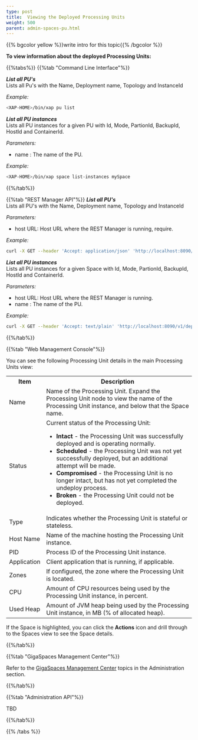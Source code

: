```yaml
---
type: post
title:  Viewing the Deployed Processing Units
weight: 500
parent: admin-spaces-pu.html
---
```

 
 
{{% bgcolor yellow %}}write intro for this topic{{% /bgcolor %}}

**To view information about the deployed Processing Units:**


{{%tabs%}}
{{%tab "Command Line Interface"%}}

***List all PU's***<br>
Lists all Pu's with the Name, Deployment name, Topology and InstanceId

*Example:*

```bash
<XAP-HOME>/bin/xap pu list
```


***List all PU instances***<br>
Lists all PU instances for a given PU with Id, Mode, PartionId, BackupId, HostId and ContainerId.

_Parameters:_<br> 

- name : The name of the PU.
 
*Example:*
 
```bash
<XAP-HOME>/bin/xap space list-instances mySpace
```
{{%/tab%}}


{{%tab "REST Manager API"%}}
***List all PU's***<br>
Lists all PU's with the Name, Deployment name, Topology and InstanceId

_Parameters:_<br> 

- host URL: Host URL   where the REST Manager is running, require.

*Example:*

```bash
curl -X GET --header 'Accept: application/json' 'http://localhost:8090/v1/deployments'
```
***List all PU instances***<br>
Lists all PU instances for a given Space with Id, Mode, PartionId, BackupId, HostId and ContainerId.

_Parameters:_<br> 

- host URL: Host URL   where the REST Manager is running.<br>
- name : The name of the PU.
 
*Example:*
 
```bash
curl -X GET --header 'Accept: text/plain' 'http://localhost:8090/v1/deployments/myPu'
```
{{%/tab%}}


{{%tab "Web Management Console"%}}
 
You can see the following Processing Unit details in the main Processing Units view:

<table>
  <tr>
    <th>Item</th>
    <th>Description</th>
  </tr>
  <tr>
    <td>Name</td>
    <td>Name of the Processing Unit. Expand the Processing Unit node to view the name of the Processing Unit instance, and below that the Space name.</td>
  </tr>
  <tr>
    <td>Status</td>
    <td>Current status of the Processing Unit:
	<ul>
			<li><b>Intact</b> - the Processing Unit was successfully deployed and is operating normally.</li>
			<li><b>Scheduled</b> - the Processing Unit was not yet successfully deployed, but an additional attempt will be made.</li>
			<li><b>Compromised</b> - the Processing Unit is no longer intact, but has not yet completed the undeploy process.</li>
			<li><b>Broken</b> - the Processing Unit could not be deployed.</li>
		</ul>
	</td>
  </tr>
  <tr>
    <td>Type</td>
    <td>Indicates whether the Processing Unit is stateful or stateless.</td>
  </tr>
  <tr>
    <td>Host Name</td>
    <td>Name of the machine hosting the Processing Unit instance.</td>
  </tr>
  <tr>
    <td>PID</td>
    <td>Process ID of the Processing Unit instance.</td>
  </tr>
  <tr>
    <td>Application</td>
    <td>Client application that is running, if applicable.</td>
  </tr>
  <tr>
    <td>Zones</td>
    <td>If configured, the zone where the Processing Unit is located.</td>
  </tr>
  <tr>
    <td>CPU</td>
    <td>Amount of CPU resources being used by the Processing Unit instance, in percent.</td>
  </tr>
  <tr>
    <td>Used Heap</td>
    <td>Amount of JVM heap being used by the Processing Unit instance, in MB (% of allocated heap).</td>
  </tr>
</table>


If the Space is highlighted, you can click the **Actions** icon and drill through to the Spaces view to see the Space details.

{{%/tab%}}


{{%tab "GigaSpaces Management Center"%}}

Refer to the [GigaSpaces Management Center](./gigaspaces-management-center.html) topics in the Administration section.

{{%/tab%}}


{{%tab "Administration API"%}}

TBD

{{%/tab%}}

{{% /tabs %}}

